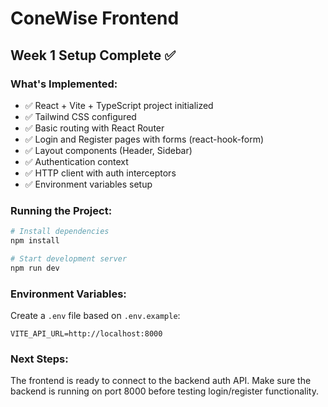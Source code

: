# ConeWise Frontend

## Week 1 Setup Complete ✅

### What's Implemented:
- ✅ React + Vite + TypeScript project initialized
- ✅ Tailwind CSS configured
- ✅ Basic routing with React Router
- ✅ Login and Register pages with forms (react-hook-form)
- ✅ Layout components (Header, Sidebar)
- ✅ Authentication context
- ✅ HTTP client with auth interceptors
- ✅ Environment variables setup

### Running the Project:

```bash
# Install dependencies
npm install

# Start development server
npm run dev
```

### Environment Variables:
Create a `.env` file based on `.env.example`:
```
VITE_API_URL=http://localhost:8000
```

### Next Steps:
The frontend is ready to connect to the backend auth API. Make sure the backend is running on port 8000 before testing login/register functionality.